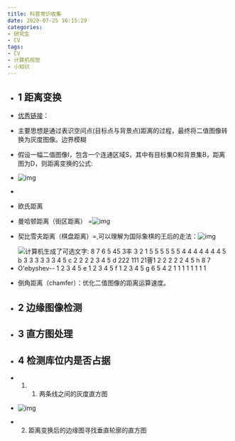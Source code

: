```yaml
---
title: 科普常识收集
date: 2020-07-25 16:15:29
categories:
- 研究生
- CV
tags:
- CV
- 计算机视觉
- 小知识
---
```




- ## 1 距离变换

- [优秀链接](https://blog.csdn.net/trent1985/article/details/18081761)： 

- 主要思想是通过表识空间点(目标点与背景点)距离的过程，最终将二值图像转换为灰度图像。边界模糊

- 假设一幅二值图像I，包含一个连通区域S，其中有目标集O和背景集B，距离图为D，则距离变换的公式:

- ![img](file:///C:/Users/LJ-pc/AppData/Local/Temp/msohtmlclip1/01/clip_image001.jpg)

-  

- 欧氏距离

- 曼哈顿距离（街区距离） =![img](file:///C:/Users/LJ-pc/AppData/Local/Temp/msohtmlclip1/01/clip_image002.png)

- 契比雪夫距离（棋盘距离）=,可以理解为国际象棋的王后的走法：![img](file:///C:/Users/LJ-pc/AppData/Local/Temp/msohtmlclip1/01/clip_image003.png)

- ![计算机生成了可选文字: 8 7 6 5 45 3丰 3 2 1 5 5 5 5 5 5 4 4 4 4 4 4 4 5 b 3 3 3 3 3 3 4 5 c 2 2 2 2 3 4 5 d 222 111 21罾1 2 2 2 2 2 4 5 h 8 7 O'ebyshev-- 1 2 3 4 5 e 1 2 3 4 5 f 1 2 3 4 5 g 6 5 4 2 1 1 1 1 1 1 1 1](file:///C:/Users/LJ-pc/AppData/Local/Temp/msohtmlclip1/01/clip_image004.png)

- 倒角距离（chamfer）：优化二值图像的距离运算速度。

-  ## 2 边缘图像检测

- ## 3 直方图处理

- ## 4 检测库位内是否占据

- 1. 1. 两条线之间的灰度直方图

- ![img](file:///C:/Users/LJ-pc/AppData/Local/Temp/msohtmlclip1/01/clip_image005.png)

- 2. 距离变换后的边缘图寻找垂直轮廓的直方图